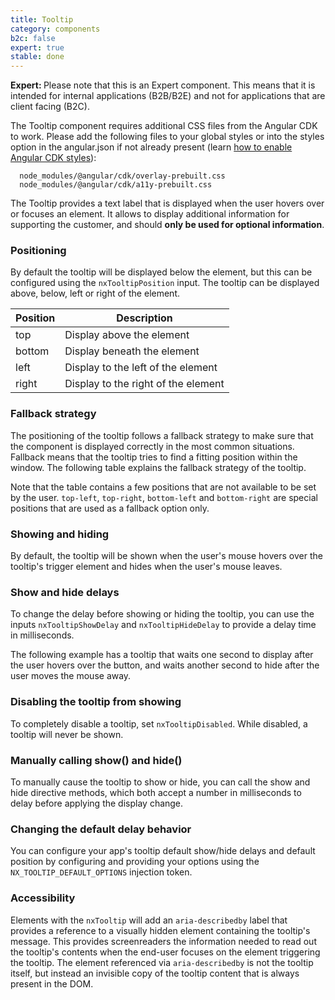 ```yaml
---
title: Tooltip
category: components
b2c: false
expert: true
stable: done
---
```


<div class="docs-deprecation-warning">
  <strong>Expert: </strong>
  Please note that this is an Expert component. This means that it is intended for internal applications (B2B/B2E) and not for applications that are client facing (B2C).
</div>

The Tooltip component requires additional CSS files from the Angular CDK to work. Please add the following files to your global styles or into the styles option in the angular.json if not already present (learn [how to enable Angular CDK styles](./documentation/overlay/overview#angular-cdk)):

```
  node_modules/@angular/cdk/overlay-prebuilt.css
  node_modules/@angular/cdk/a11y-prebuilt.css
```

The Tooltip provides a text label that is displayed when the user hovers over or focuses an element. It allows to display additional information for supporting the customer, and should **only be used for optional information**.

<!-- example(tooltip-basic) -->

### Positioning

By default the tooltip will be displayed below the element, but this can be configured using the `nxTooltipPosition` input. The tooltip can be displayed above, below, left or right of the element.

| Position | Description                         |
| -------- | ----------------------------------- |
| top      | Display above the element           |
| bottom   | Display beneath the element         |
| left     | Display to the left of the element  |
| right    | Display to the right of the element |

<!-- example(tooltip-positions) -->

### Fallback strategy

The positioning of the tooltip follows a fallback strategy to make sure that the component is displayed correctly in the most common situations. Fallback means that the tooltip tries to find a fitting position within the window. The following table explains the fallback strategy of the tooltip.

<!-- example(tooltip-fallbacks-table, { "hideHeader": true }) -->

Note that the table contains a few positions that are not available to be set by the user. `top-left`, `top-right`, `bottom-left` and `bottom-right` are special positions that are used as a fallback option only.

### Showing and hiding

By default, the tooltip will be shown when the user's mouse hovers over the tooltip's trigger element and hides when the user's mouse leaves.

### Show and hide delays

To change the delay before showing or hiding the tooltip, you can use the inputs `nxTooltipShowDelay` and `nxTooltipHideDelay` to provide a delay time in milliseconds.

The following example has a tooltip that waits one second to display after the user hovers over the button, and waits another second to hide after the user moves the mouse away.

<!-- example(tooltip-delay) -->

### Disabling the tooltip from showing

To completely disable a tooltip, set `nxTooltipDisabled`. While disabled, a tooltip will never be shown.

<!-- example(tooltip-disabled) -->

### Manually calling show() and hide()

To manually cause the tooltip to show or hide, you can call the show and hide directive methods, which both accept a number in milliseconds to delay before applying the display change.

<!-- example(tooltip-programmatic) -->

### Changing the default delay behavior

You can configure your app's tooltip default show/hide delays and default position by configuring and providing your options using the `NX_TOOLTIP_DEFAULT_OPTIONS` injection token.

<!-- example(tooltip-settings) -->

### Accessibility

Elements with the `nxTooltip` will add an `aria-describedby` label that provides a reference to a visually hidden element containing the tooltip's message. This provides screenreaders the information needed to read out the tooltip's contents when the end-user focuses on the element triggering the tooltip. The element referenced via `aria-describedby` is not the tooltip itself, but instead an invisible copy of the tooltip content that is always present in the DOM.
